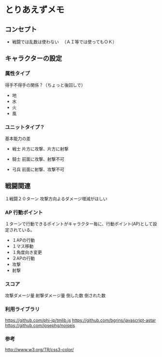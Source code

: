 
# とりあえずメモ

## コンセプト

- 戦闘では乱数は使わない
　（ＡＩ等では使ってもＯＫ）

## キャラクターの設定

### 属性タイプ

得手不得手の関係？（ちょっと後回しで）

- 地
- 水
- 火
- 風

### ユニットタイプ？

基本能力の差

- 戦士
片方に攻撃、片方に射撃

- 騎士
前面に攻撃、射撃不可

- 弓兵
前面に射撃、攻撃不可

## 戦闘関連

１戦闘２０ターン
攻撃方向よるダメージ増減がほしい

### AP 行動ポイント

１ターンで行動できるポイントがキャラクター毎に、行動ポイント(AP)として設定されている。

- １APの行動
 - １マス移動
 - １角度向き変更
- ２APの行動
 - 攻撃
 - 射撃

### スコア

攻撃ダメージ量
射撃ダメージ量
倒した数
倒された数

### 利用ライブラリ

https://github.com/phi-jp/tmlib.js
https://github.com/bgrins/javascript-astar
https://github.com/josephg/noisejs


### 参考
http://www.w3.org/TR/css3-color/
